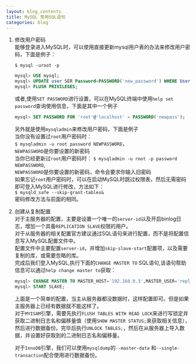 ```yaml
---
layout: blog_contents
title: MySQL 常用SQL语句
categories: blog
---
```


1. 修改用户密码  
    能够登录进入MySQL时，可以使用直接更新mysql用户表的办法来修改用户密码，下面是例子：  

    `$ mysql -uroot -p` 
 
    ```sql
    mysql> USE mysql;   
    mysql> UPDATE user SER Password=PASSWORD('new_password') WHERE User='user_name';   
    mysql> FLUSH PRIVILEGES;   
    ```

    或者,使用`SET PASSWORD`进行设置，可以在MySQL终端中使用`help set password`查询使用信息，下面是其中一个例子

    ```sql
    mysql> SET PASSWORD FOR 'root'@'localhost' = PASSWORD('newpass');
    ```

    另外就是使用`mysqladmin`来修改用户密码，下面是例子    
    当你没有设置过`root`用户密码时：   
    `$ mysqladmin -u root password NEWPASSWORD`，  
    `NEWPASSWORD`是你要设置的新密码  
    当你已经更新过`root`用户密码时：
    `$ mysqladmin -u root -p password NEWPASSWORD`,   
    `NEWPASSWORD`是你要设置的新密码，命令会要求你输入旧密码  
    如果忘记`root`用户密码时，可以在启动MySQL时跳过权限表，然后无需密码即可登入MySQL进行修改，方法如下：  
    `$ mysqld_safe --skip-grant-tables&`  
    密码修改方法与前面的相同。

2. 创建从复制配置    
    对于主服务器的配置，主要是设置一个唯一的`server-id`以及开启binlog日志，增加一个具备`REPLICATION SLAVE`权限的用户。  
    对于从服务器的相关配置官方建议通过SQL语句来进行配置，而不是将配置信息写入MySQL配置文件中。  
    配置文件中主要配置`server-id`，并增加`skip-slave-start`配置项，以及需要复制的库，或需要忽略的库。   
    完成后我们登入MySQL,执行下面的`CHANGE MASTER TO` SQL语句,该语句帮助信息可以通过`help change master to`获取：  

    ```sql
    mysql> CHANGE MASTER TO MASTER_HOST='192.168.0.3',MASTER_USER='replication',MASTER_PASSWORD='password',MASTER_PORT=3306, MASTER_CONNECT_RETRY=10;   
    mysql> START SLAVE;   
    ```

    上面是一个简单的配置，当主从服务器都没数据时，这样配置即可。但是如果主服务器上已经有数据就不能这样了。   
    对于`MYISAM`引擎，需要先执行`FLUSH TABLES WITH READ LOCK`来进行写锁定并获取二进制日志名和偏移量值（使用`SHOW MASTER STATUS;`来获取相关信息），然后进行数据备份。完毕后执行`UNLOCK TABLES;`，然后在从服务器上导入数据，并设置好获取到的二进制日志名和偏移量。

    对于`InnoDB`引擎，我们可以使用`mysqldump`的`--master-data` 和`--single-transaction`配合使用进行数据备份。